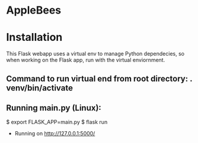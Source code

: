 # AppleBees

# Installation
This Flask webapp uses a virtual env to manage Python dependecies, so when working on the Flask app, run with the virtual enviornment.
## Command to run virtual end from root directory:  . venv/bin/activate

## Running main.py (Linux): 
$ export FLASK_APP=main.py
$ flask run
 * Running on http://127.0.0.1:5000/
 
 

